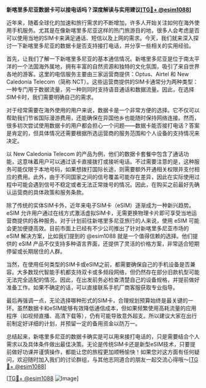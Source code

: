 **新喀里多尼亚数据卡可以接电话吗？深度解读与实用建议[[TG💪+ @esim1088](https://t.me/s/esim1088)]**

近年来，随着全球化的加速和旅行需求的不断增加，许多人开始关注如何在海外使用手机服务。尤其是在像新喀里多尼亚这样的热门旅游目的地，很多人会考虑是否可以使用当地的SIM卡来满足通话、短信以及上网的需求。今天，我们就来深入探讨一下新喀里多尼亚的数据卡是否支持接打电话，并分享一些相关的实用经验。

首先，让我们了解一下新喀里多尼亚的基本通信情况。新喀里多尼亚是位于南太平洋的一个法国海外属地，拥有丰富的自然资源和独特的文化氛围，吸引了来自世界各地的游客。这里的电信服务主要由三家运营商提供：Optus、Airtel 和 New Caledonia Telecom（简称 NCT）。这些运营商提供的SIM卡通常分为两种类型：一种专门用于数据流量，另一种则同时支持语音通话和数据流量。因此，在选择SIM卡时，我们需要明确自己的需求。

对于经常需要在海外使用的用户来说，数据卡是一个非常方便的选择。它不仅可以帮助我们节省国际漫游费用，还能确保在异国他乡也能随时保持网络连接。然而，很多初次尝试使用数据卡的用户都会担心一个问题——数据卡能否接打电话？答案是肯定的，但具体情况还需要根据所选运营商的服务范围和个人设备的支持情况来决定。

以 New Caledonia Telecom 的产品为例，他们的数据卡套餐中包含了通话功能，这意味着用户可以通过该卡直接拨打或接听电话。不过需要注意的是，这种服务可能仅限于本地号码，如果想拨打国际长途，则需要额外开通相关权限并支付相应的费用。此外，由于不同国家之间的信号覆盖可能存在差异，因此在实际使用过程中可能会遇到信号不稳定或者无法正常拨号的情况。因此，在购买之前最好先确认运营商的具体政策和服务条款。

除了传统的实体SIM卡外，近年来电子SIM卡（eSIM）逐渐成为一种新兴趋势。eSIM 允许用户通过在线方式激活虚拟SIM卡，无需更换物理卡片即可享受当地运营商提供的各种服务。对于计划前往新喀里多尼亚旅行的人来说，使用 eSIM 可能会更加便捷高效。目前市面上已经有不少公司推出了针对新喀里多尼亚市场的 eSIM 解决方案，比如我们提到的 @esim1088 就是一个值得信赖的选择。他们提供的 eSIM 产品不仅支持多种语言界面，还提供了灵活的价格方案，非常适合短期停留或长期居住的人群。

当然，在使用任何类型的SIM卡或eSIM之前，都需要确保自己的手机设备是否兼容。大多数现代智能手机都支持双卡或多频段网络，但仍然存在部分旧款机型可能无法完全适配的情况。因此，在出发前务必检查清楚自己的设备规格，并提前做好准备工作。如果不确定的话，可以直接联系手机厂商客服获取专业指导。

最后再强调一点，无论选择哪种形式的SIM卡，合理规划预算始终是最关键的一环。虽然数据卡和eSIM能够有效降低通信成本，但如果频繁使用高耗流量的应用程序（如视频直播、高清下载等），仍有可能导致意外超支。所以建议大家在出行前制定好详细的计划，并预留一定的备用资金以防万一。

总结起来，新喀里多尼亚的数据卡确实是可以用来接打电话的，只是需要结合个人需求以及具体条件做出最佳决策。无论是传统SIM卡还是新型eSIM技术，只要提前做好功课并谨慎操作，都能让您的旅程更加顺畅愉快！如果您对这方面有任何疑问，欢迎随时加入我们的讨论群组，与其他志同道合的朋友一起交流心得哦～[[TG💪+ @esim1088](https://t.me/s/esim1088)]

[[TG💪+ @esim1088](https://t.me/s/esim1088) ![Image](https://i.postimg.cc/4NQfJmqS/Snipaste-2025-05-13-00-14-12.png)]